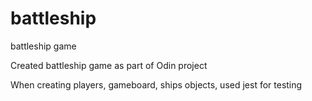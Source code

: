 # battleship
battleship game

Created battleship game as part of Odin project

When creating players, gameboard, ships objects, used jest for testing